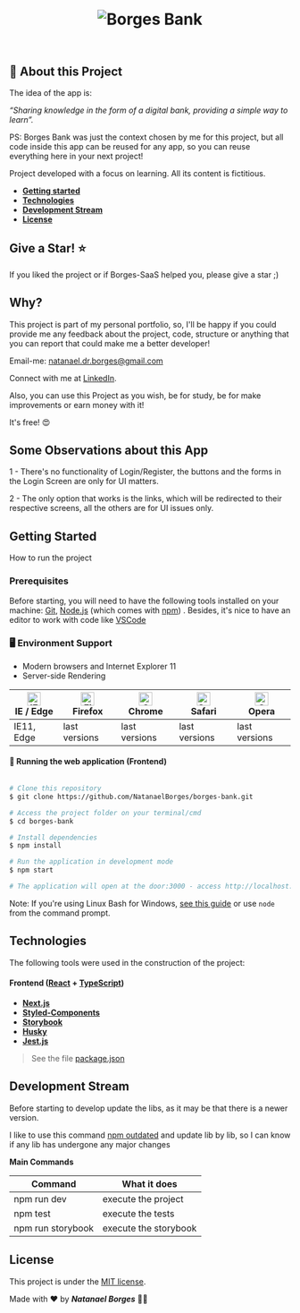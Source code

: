 <h1  align="center">
<br>
<img src="https://res.cloudinary.com/duugdpulf/image/upload/v1635193031/BB_awsyxn.png"  alt="Borges Bank">
<br><br>

</h1>

## 🔖  About this Project

The idea of the app is:

_“Sharing knowledge in the form of a digital bank, providing a simple way to learn”._

PS: Borges Bank was just the context chosen by me for this project, but all code inside this app can be reused for any app, so you can reuse everything here in your next project!

Project developed with a focus on learning. All its content is fictitious.

- **<a  href="#getting-started">Getting started</a>**
- **<a  href="#technologies">Technologies</a>**
- **<a  href="#development-stream">Development Stream</a>**
- **<a  href="#license">License</a>**

## Give a Star!  ⭐

If you liked the project or if Borges-SaaS helped you, please give a star ;)

## Why?

This project is part of my personal portfolio, so, I'll be happy if you could provide me any feedback about the project, code, structure or anything that you can report that could make me a better developer!

Email-me: natanael.dr.borges@gmail.com

Connect with me at [LinkedIn](https://www.linkedin.com/in/natanael-borges-b9a40576/).

Also, you can use this Project as you wish, be for study, be for make improvements or earn money with it!

It's free! 😍

## Some Observations about this App

1 - There's no functionality of Login/Register, the buttons and the forms in the Login Screen are only for UI matters.

2 - The only option that works is the links, which will be redirected to their respective screens, all the others are for UI issues only.

## Getting Started

How to run the project

### Prerequisites

Before starting, you will need to have the following tools installed on your machine:
[Git](https://git-scm.com),
[Node.js](https://nodejs.org/en/) (which comes with [npm](http://npmjs.com/)) .
Besides, it's nice to have an editor to work with code like [VSCode](https://code.visualstudio.com/)

### 🖥 Environment Support

- Modern browsers and Internet Explorer 11
- Server-side Rendering

| <img src="https://raw.githubusercontent.com/alrra/browser-logos/master/src/edge/edge_48x48.png" alt="IE / Edge" width="24px" height="24px" /></br>IE / Edge | <img src="https://raw.githubusercontent.com/alrra/browser-logos/master/src/firefox/firefox_48x48.png" alt="Firefox" width="24px" height="24px" /></br>Firefox | <img src="https://raw.githubusercontent.com/alrra/browser-logos/master/src/chrome/chrome_48x48.png" alt="Chrome" width="24px" height="24px" /></br>Chrome |  <img src="https://raw.githubusercontent.com/alrra/browser-logos/master/src/safari/safari_48x48.png" alt="Safari" width="24px" height="24px" /></br>Safari | <img src="https://raw.githubusercontent.com/alrra/browser-logos/master/src/opera/opera_48x48.png" alt="Opera" width="24px" height="24px" /></br>Opera
| --- | --- | --- | --- | --- |
| IE11, Edge | last versions | last versions | last versions | last versions |

#### 🧭 Running the web application (Frontend)

```bash

# Clone this repository
$ git clone https://github.com/NatanaelBorges/borges-bank.git

# Access the project folder on your terminal/cmd
$ cd borges-bank

# Install dependencies
$ npm install

# Run the application in development mode
$ npm start

# The application will open at the door:3000 - access http://localhost:3000

```

Note: If you're using Linux Bash for Windows, [see this guide](https://www.howtogeek.com/261575/how-to-run-graphical-linux-desktop-applications-from-windows-10s-bash-shell/) or use `node` from the command prompt.

## Technologies

The following tools were used in the construction of the project:

#### **Frontend**  ([React](https://reactjs.org/)  +  [TypeScript](https://www.typescriptlang.org/))

- **[Next.js](https://nextjs.org)**
- **[Styled-Components](https://styled-components.com/)**
- **[Storybook](https://storybook.js.org/)**
- **[Husky](https://www.npmjs.com/package/husky)**
- **[Jest.js](https://jestjs.io/)**

> See the file  [package.json](https://github.com/NatanaelBorges/borges-bank/blob/main/package.json)

## Development Stream

Before starting to develop update the libs, as it may be that there is a newer version.

I like to use this command [npm outdated](https://docs.npmjs.com/cli/v7/commands/npm-outdated) and update lib by lib, so I can know if any lib has undergone any major changes

**Main Commands**

|Command|What it does|
|--|--|
|npm run dev| execute the project |
|npm test| execute the tests  |
|npm run storybook  | execute the storybook |

## License

This project is under the  [MIT license](https://github.com/NatanaelBorges/borges-bank/blob/main/LICENSE).

Made with ❤️  by ***Natanael Borges*** 👋🏽
